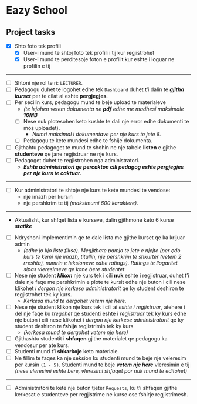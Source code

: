 # Eazy School

## Project tasks

- [x] Shto foto tek profili
    - [x] User-i mund te shtoj foto tek profili i tij kur regjistrohet
    - [x] User-i mund te perditesoje foton e profilit kur eshte i loguar ne profilin e tij

---

- [ ] Shtoni nje rol te ri: `LECTURER`.
- [ ] Pedagogu duhet te logohet edhe tek `Dashboard` duhet t’i
  dalin te _**gjitha kurset**_ per te cilat ai eshte **pergjegjes**.
- [ ] Per secilin kurs, pedagogu mund te beje
  upload te materialeve
    - _(te lejohen vetem dokumenta ne **pdf** edhe me madhesi maksimale
      **10MB**_
    - [ ] Nese nuk plotesohen keto kushte te dali nje error edhe dokumenti te mos uploadet).
        - _Numri maksimal i dokumentave per nje kurs te jete 8._
    - [ ] Pedagogu te kete mundesi edhe te fshije dokumenta.
- [ ] Gjithahtu pedagoget te mund te shohin ne nje tabele **listen** e gjithe
  **studenteve** qe jane regjistruar ne nje kurs.
- [ ] Pedagoget duhet te regjistrohen nga administratori.
    - _**Eshte administratori qe percakton cili pedagog eshte pergjegjes per nje kurs te caktuar.**_

---

- [ ] Kur administratori te shtoje nje kurs te kete mundesi te vendose:
    - nje imazh per kursin
    - nje pershkrim te tij _(maksimumi 600 karaktere)._

---

- Aktualisht, kur shfqet lista e kurseve, dalin gjithmone keto 6 kurse _**statike**_
- [ ] Ndryshoni implementimin qe te dale lista me gjithe kurset qe ka krijuar admin
    - _(edhe jo kjo liste fikse). Megjithate pamja te jete e njejte (per çdo kurs te kemi nje imazh, titullin, nje
      pershkrim
      te shkurter (vetem 2 rreshta), numrin e leksioneve edhe ratings). Ratings te llogaritet sipas
      vleresimeve qe kane bere studentet_
- [ ] Nese nje student **_klikon_** nje kurs tek i cili **nuk** eshte i regjistruar, duhet t’i dale nje faqe
  me pershkrimin e plote te kursit edhe nje buton i cili nese klikohet _i dergon nje kerkese
  administratorit_ qe ky student deshiron te regjistrohet tek ky kurs.
    - _Kerkesa mund te dergohet vetem nje here._
- [ ] Nese nje student klikon nje kurs tek i cili ai _eshte i regjistruar_, atehere i del nje faqe ku
  _tregohet_ qe studenti eshte i _regjistruar_ tek ky kurs edhe nje buton i cili nese klikohet i
  _dergon nje kerkese administratorit_ qe ky student deshiron te **fshije** regjistrimin tek ky
  kurs
    - _(kerkesa mund te dergohet vetem nje here)_
- [ ] Gjithashtu studentit i **shfaqen** gjithe materialet qe pedagogu ka vendosur per
  ate kurs.
- [ ] Studenti mund t’i **shkarkoje** keto materiale.
- [ ] Ne fillim te faqes ka nje seksion ku studenti mund te beje nje veleresim per
  kursin `(1 - 5)`. Studenti mund te beje **_vetem nje here_** vleresimin e tij _(nese
  vleresimi eshte bere, vleresimi shfaqet por nuk mund te editohet)_

---

- [ ] Administratori te kete nje buton tjeter `Requests`, ku t’i shfaqen gjithe kerkesat e
  studenteve per regjistrime ne kurse ose fshirje regjistrimesh.